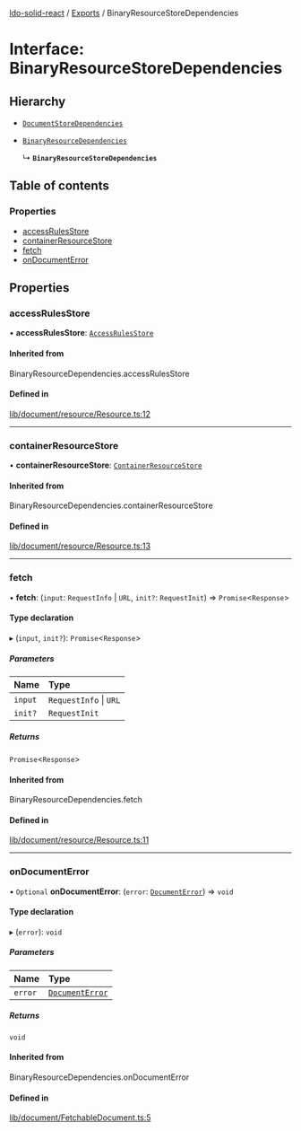 [ldo-solid-react](../README.md) / [Exports](../modules.md) / BinaryResourceStoreDependencies

# Interface: BinaryResourceStoreDependencies

## Hierarchy

- [`DocumentStoreDependencies`](DocumentStoreDependencies.md)

- [`BinaryResourceDependencies`](../modules.md#binaryresourcedependencies)

  ↳ **`BinaryResourceStoreDependencies`**

## Table of contents

### Properties

- [accessRulesStore](BinaryResourceStoreDependencies.md#accessrulesstore)
- [containerResourceStore](BinaryResourceStoreDependencies.md#containerresourcestore)
- [fetch](BinaryResourceStoreDependencies.md#fetch)
- [onDocumentError](BinaryResourceStoreDependencies.md#ondocumenterror)

## Properties

### accessRulesStore

• **accessRulesStore**: [`AccessRulesStore`](../classes/AccessRulesStore.md)

#### Inherited from

BinaryResourceDependencies.accessRulesStore

#### Defined in

[lib/document/resource/Resource.ts:12](https://github.com/o-development/ldo-solid-react/blob/29a7f21/lib/document/resource/Resource.ts#L12)

___

### containerResourceStore

• **containerResourceStore**: [`ContainerResourceStore`](../classes/ContainerResourceStore.md)

#### Inherited from

BinaryResourceDependencies.containerResourceStore

#### Defined in

[lib/document/resource/Resource.ts:13](https://github.com/o-development/ldo-solid-react/blob/29a7f21/lib/document/resource/Resource.ts#L13)

___

### fetch

• **fetch**: (`input`: `RequestInfo` \| `URL`, `init?`: `RequestInit`) => `Promise`<`Response`\>

#### Type declaration

▸ (`input`, `init?`): `Promise`<`Response`\>

##### Parameters

| Name | Type |
| :------ | :------ |
| `input` | `RequestInfo` \| `URL` |
| `init?` | `RequestInit` |

##### Returns

`Promise`<`Response`\>

#### Inherited from

BinaryResourceDependencies.fetch

#### Defined in

[lib/document/resource/Resource.ts:11](https://github.com/o-development/ldo-solid-react/blob/29a7f21/lib/document/resource/Resource.ts#L11)

___

### onDocumentError

• `Optional` **onDocumentError**: (`error`: [`DocumentError`](../classes/DocumentError.md)) => `void`

#### Type declaration

▸ (`error`): `void`

##### Parameters

| Name | Type |
| :------ | :------ |
| `error` | [`DocumentError`](../classes/DocumentError.md) |

##### Returns

`void`

#### Inherited from

BinaryResourceDependencies.onDocumentError

#### Defined in

[lib/document/FetchableDocument.ts:5](https://github.com/o-development/ldo-solid-react/blob/29a7f21/lib/document/FetchableDocument.ts#L5)
